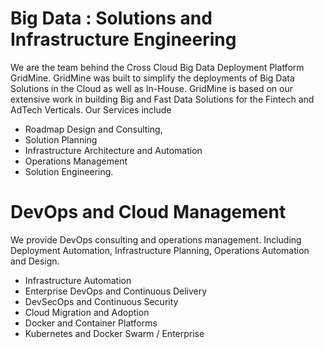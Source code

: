 # Big Data : Solutions and Infrastructure Engineering 

We are the team behind the Cross Cloud Big Data Deployment Platform GridMine. GridMine was built to simplify the deployments of Big Data Solutions in the Cloud as well as In-House. GridMine is based on our extensive work in building Big and Fast Data Solutions for the Fintech and AdTech Verticals. Our Services include

* Roadmap Design and Consulting, 
* Solution Planning
* Infrastructure Architecture and Automation
* Operations Management
* Solution Engineering.

# DevOps and Cloud Management

We provide DevOps consulting and operations management. Including Deployment Automation, Infrastructure Planning, Operations Automation and Design.

* Infrastructure Automation
* Enterprise DevOps and Continuous Delivery
* DevSecOps and Continuous Security
* Cloud Migration and Adoption
* Docker and Container Platforms
* Kubernetes and Docker Swarm / Enterprise





